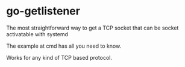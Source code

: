 # go-getlistener

The most straightforward way to get a TCP socket that can be socket activatable with systemd

The example at cmd has all you need to know.

Works for any kind of TCP based protocol.
